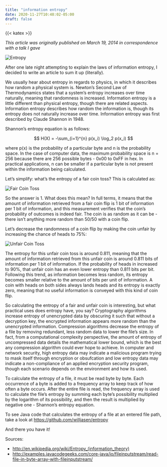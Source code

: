 ```yaml
---
title: "information entropy"
date: 2020-11-27T10:48:02-05:00
draft: false
---
```


{{< katex >}}

*This article was originally published on March 19, 2014 in correspondence with a talk I gave*

![Entropy](/posts/entropy.gif)

After one late night attempting to explain the laws of information entropy, I decided to write an article to sum it up (literally).

We usually hear about entropy in regards to physics, in which it describes how random a physical system is. Newton’s Second Law of Thermodynamics states that a system’s entropy increases over time naturally, meaning that randomness is increased. Information entropy is a little different than physical entropy, though there are related aspects. Information entropy describes how random the information is, though its entropy does not naturally increase over time. Information entropy was first described by Claude Shannon in 1948.

Shannon’s entropy equation is as follows:

$$ H(X) = -\sum_{i=1}^{n} p(x_i) \log_2 p(x_i) $$

where p(x) is the probability of a particular byte and n is the probability space. In the case of computer data, the maximum probability space is n = 256 because there are 256 possible bytes - 0x00 to 0xFF in hex. In practical applications, n can be smaller if a particular byte is not present within the information being calculated.

Let’s simplify: what’s the entropy of a fair coin toss? This is calculated as:

![Fair Coin Toss](/posts/fair_coin_toss.png)

So the answer is 1. What does this mean? In full terms, it means that the amount of information retrieved from a fair coin flip is 1 bit of information per 1 bit of information, and this measurement verifies that the coin’s probability of outcomes is indeed fair. The coin is as random as it can be -  there isn’t anything more random than 50/50 with a coin flip.

Let’s decrease the randomness of a coin flip by making the coin unfair by increasing the chance of heads to 75%:


![Unfair Coin Toss](/posts/unfair_coin_toss.png)

The entropy for this unfair coin toss is around 0.811, meaning that the amount of information retrieved from this unfair coin is around 0.811 bits of information per 1 bit of information. If the probability of heads in increased to 90%, that unfair coin has an even lower entropy than 0.811 bits per bit. Following this trend, as information becomes less random, its entropy becomes smaller relative to the amount of bits per unit of information. A coin with heads on both sides always lands heads and its entropy is exactly zero, meaning that no useful information is conveyed with this kind of coin flip.

So calculating the entropy of a fair and unfair coin is interesting, but what practical uses does entropy have, you say? Cryptography algorithms increase entropy of unencrypted data by obscuring it such that without a decryption key, the encrypted information appears more random than the unencrypted information. Compression algorithms decrease the entropy of a file by removing redundant, less random data to lower the file’s size. In fact, from a computational complexity perspective, the amount of entropy of uncompressed data details the mathematical lower bound, which is the best any compression algorithm could ever hope to achieve. In computer and network security, high entropy data may indicate a malicious program trying to mask itself through encryption or obsufcation and low entropy data may indicate a non-compliance of an applied encryption security program, though each scenario depends on the environment and how its used.

To calculate the entropy of a file, it must be read byte by byte. Each occurrence of a byte is added to a frequency array to keep track of how often a byte occurs. After the entire file is read, the frequency array is used to calculate the file’s entropy by summing each byte’s possibility multiplied by the logarithm of its possibility, and then the result is multiplied by negative one - Shannon’s entropy equation.

To see Java code that calculates the entropy of a file at an entered file path, take a look at https://github.com/willjasen/entropy

And there you have it!

Sources:

- http://en.wikipedia.org/wiki/Entropy_(information_theory)
- http://examples.javacodegeeks.com/core-java/io/fileinputstream/read-file-in-byte-array-with-fileinputstream/
